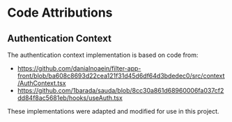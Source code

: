 # Code Attributions

## Authentication Context
The authentication context implementation is based on code from:
- https://github.com/danialnoaein/filter-app-front/blob/ba608c8693d22cea121f31d45d6df64d3bdedec0/src/context/AuthContext.tsx
- https://github.com/1barada/sauda/blob/8cc30a861d68960006fa037cf2dd84f8ac5681eb/hooks/useAuth.tsx

These implementations were adapted and modified for use in this project.
